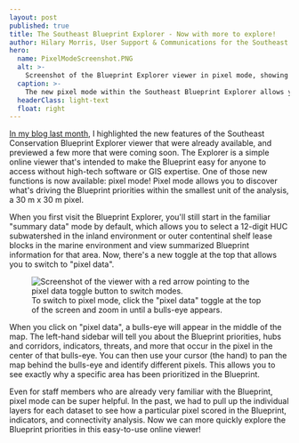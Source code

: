 ```yaml
---
layout: post
published: true
title: The Southeast Blueprint Explorer - Now with more to explore!
author: Hilary Morris, User Support & Communications for the Southeast Blueprint
hero:
  name: PixelModeScreenshot.PNG
  alt: >-
    Screenshot of the Blueprint Explorer viewer in pixel mode, showing a zoomed in map in shades of purple and a sidebar of indicator information.
  caption: >-
    The new pixel mode within the Southeast Blueprint Explorer allows you to drill into a single pixel to learn how it scores in the underlying Blueprint data. This pixel within Great Smoky Mountains National Park scores highly on the intact habitat cores and resilient terrestrial sites indicators.
  headerClass: light-text
  float: right
---
```

[In my blog last month](https://secassoutheast.org/2022/11/15/Southeast-Blueprint-Explorer-updated-with-2022-data.html), I highlighted the new features of the Southeast Conservation Blueprint Explorer viewer that were already available, and previewed a few more that were coming soon. The Explorer is a simple online viewer that's intended to make the Blueprint easy for anyone to access without high-tech software or GIS expertise. One of those new functions is now available: pixel mode! Pixel mode allows you to discover what's driving the Blueprint priorities within the smallest unit of the analysis, a 30 m x 30 m pixel.

When you first visit the Blueprint Explorer, you'll still start in the familiar "summary data" mode by default, which allows you to select a 12-digit HUC subwatershed in the inland environment or outer contentinal shelf lease blocks in the marine environment and view summarized Blueprint information for that area. Now, there's a new toggle at the top that allows you to switch to "pixel data".<!--more-->

<figure>
  <img src="{{site.baseurl}}/images/PixelDatatoggle.png" alt="Screenshot of the viewer with a red arrow pointing to the pixel data toggle button to switch modes."/>
  <figcaption>To switch to pixel mode, click the "pixel data" toggle at the top of the screen and zoom in until a bulls-eye appears.</figcaption>
</figure>

When you click on "pixel data", a bulls-eye will appear in the middle of the map. The left-hand sidebar will tell you about the Blueprint priorities, hubs and corridors, indicators, threats, and more that occur in the pixel in the center of that bulls-eye. You can then use your cursor (the hand) to pan the map behind the bulls-eye and identify different pixels. This allows you to see exactly why a specific area has been prioritized in the Blueprint. 

Even for staff members who are already very familiar with the Blueprint, pixel mode can be super helpful. In the past, we had to pull up the individual layers for each dataset to see how a particular pixel scored in the Blueprint, indicators, and connectivity analysis. Now we can more quickly explore the Blueprint priorities in this easy-to-use online viewer!
